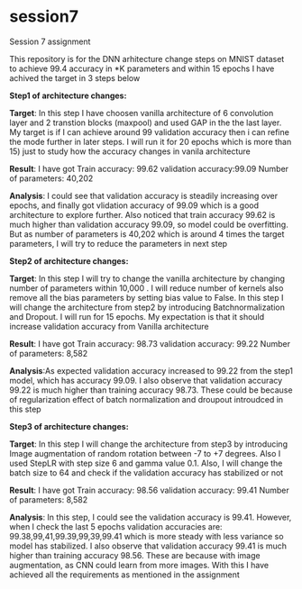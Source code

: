 # session7
Session 7 assignment

This repository is for the DNN arhitecture change steps on MNIST dataset to achieve 99.4 accuracy in *K parameters and within 15 epochs
I have achived the target in 3 steps below

**Step1 of architecture changes:**

**Target**: In this step I have choosen vanilla architecture of 6 convolution layer and 2 transtion blocks (maxpool) and used GAP in the the last layer. My target is if I can achieve around 99 validation accuracy then i can refine the mode further in later steps. I will run it for 20 epochs which is more than 15) just to study how the accuracy changes in vanila architecture

**Result**: I have got Train accuracy: 99.62 validation accuracy:99.09 Number of parameters: 40,202

**Analysis**: I could see that validation accuracy is steadily increasing over epochs, and finally got vlidation accuracy of 99.09 which is a good architecture to explore further. Also noticed that train accuracy 99.62 is much higher than validation accuracy 99.09, so model could be overfitting. But as number of parameters is 40,202 which is around 4 times the target parameters, I will try to reduce the parameters in next step


**Step2 of architecture changes:**

**Target**: In this step I will try to change the vanilla architecture by changing number of parameters within 10,000 . I will reduce number of kernels also remove all the bias parameters by setting bias value to False. In this step I will change the architecture from step2 by introducing Batchnormalization and Dropout. I will run for 15 epochs. My expectation is that it should increase validation accuracy from Vanilla architecture

**Result**: I have got Train accuracy: 98.73   validation accuracy: 99.22  Number of parameters: 8,582

**Analysis**:As expected validation accuracy increased to 99.22  from the step1 model, which has accuracy 99.09. I also observe that validation accuracy 99.22  is much higher than training accuracy 98.73. These could be  because of regularization effect of batch normalization and droupout introudced in this step

**Step3 of architecture changes:**

**Target**: In this step I will change the architecture from step3 by introducing Image augmentation of random rotation between -7 to +7 degrees. Also I used StepLR with step size 6 and gamma value 0.1. Also, I will change the batch size to 64 and check if the validation accuracy has stabilized or not

**Result**: I have got Train accuracy: 98.56 validation accuracy: 99.41 Number of parameters: 8,582

**Analysis**: In this step, I could see the validation accuracy is 99.41. However, when I check the last 5 epochs validation accuracies are: 99.38,99,41,99.39,99,39,99.41 which is more steady with less variance so model has stabilized. I also observe that validation accuracy 99.41 is much higher than training accuracy 98.56. These are because with image augmentation, as CNN could learn from more images. With this I have achieved all the requirements as mentioned in the assignment
